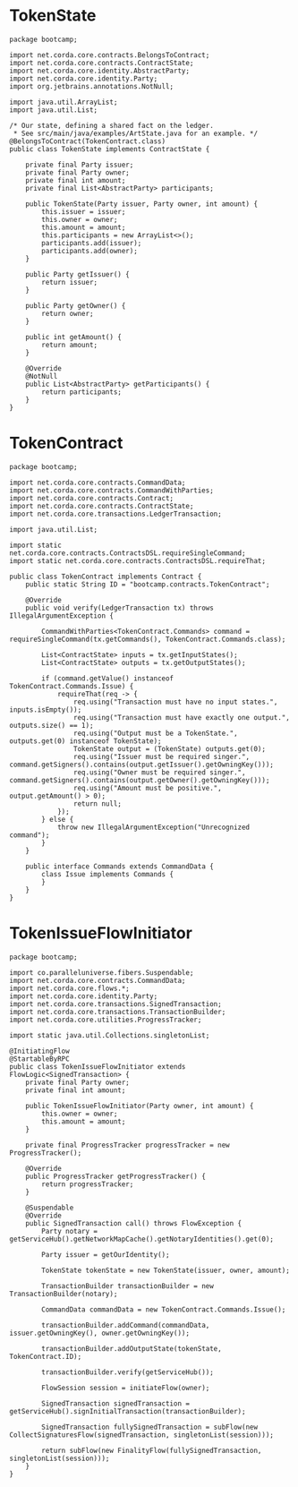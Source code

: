 # TokenState

    package bootcamp;
    
    import net.corda.core.contracts.BelongsToContract;
    import net.corda.core.contracts.ContractState;
    import net.corda.core.identity.AbstractParty;
    import net.corda.core.identity.Party;
    import org.jetbrains.annotations.NotNull;
    
    import java.util.ArrayList;
    import java.util.List;
    
    /* Our state, defining a shared fact on the ledger.
     * See src/main/java/examples/ArtState.java for an example. */
    @BelongsToContract(TokenContract.class)
    public class TokenState implements ContractState {
    
        private final Party issuer;
        private final Party owner;
        private final int amount;
        private final List<AbstractParty> participants;
    
        public TokenState(Party issuer, Party owner, int amount) {
            this.issuer = issuer;
            this.owner = owner;
            this.amount = amount;
            this.participants = new ArrayList<>();
            participants.add(issuer);
            participants.add(owner);
        }
    
        public Party getIssuer() {
            return issuer;
        }
    
        public Party getOwner() {
            return owner;
        }
    
        public int getAmount() {
            return amount;
        }
    
        @Override
        @NotNull
        public List<AbstractParty> getParticipants() {
            return participants;
        }
    }

# TokenContract

    package bootcamp;
    
    import net.corda.core.contracts.CommandData;
    import net.corda.core.contracts.CommandWithParties;
    import net.corda.core.contracts.Contract;
    import net.corda.core.contracts.ContractState;
    import net.corda.core.transactions.LedgerTransaction;
    
    import java.util.List;
    
    import static net.corda.core.contracts.ContractsDSL.requireSingleCommand;
    import static net.corda.core.contracts.ContractsDSL.requireThat;
    
    public class TokenContract implements Contract {
        public static String ID = "bootcamp.contracts.TokenContract";
    
        @Override
        public void verify(LedgerTransaction tx) throws IllegalArgumentException {
    
            CommandWithParties<TokenContract.Commands> command = requireSingleCommand(tx.getCommands(), TokenContract.Commands.class);
    
            List<ContractState> inputs = tx.getInputStates();
            List<ContractState> outputs = tx.getOutputStates();
    
            if (command.getValue() instanceof TokenContract.Commands.Issue) {
                requireThat(req -> {
                    req.using("Transaction must have no input states.", inputs.isEmpty());
                    req.using("Transaction must have exactly one output.", outputs.size() == 1);
                    req.using("Output must be a TokenState.", outputs.get(0) instanceof TokenState);
                    TokenState output = (TokenState) outputs.get(0);
                    req.using("Issuer must be required singer.", command.getSigners().contains(output.getIssuer().getOwningKey()));
                    req.using("Owner must be required singer.", command.getSigners().contains(output.getOwner().getOwningKey()));
                    req.using("Amount must be positive.", output.getAmount() > 0);
                    return null;
                });
            } else {
                throw new IllegalArgumentException("Unrecognized command");
            }
        }
    
        public interface Commands extends CommandData {
            class Issue implements Commands {
            }
        }
    }

# TokenIssueFlowInitiator

    package bootcamp;
    
    import co.paralleluniverse.fibers.Suspendable;
    import net.corda.core.contracts.CommandData;
    import net.corda.core.flows.*;
    import net.corda.core.identity.Party;
    import net.corda.core.transactions.SignedTransaction;
    import net.corda.core.transactions.TransactionBuilder;
    import net.corda.core.utilities.ProgressTracker;
    
    import static java.util.Collections.singletonList;
    
    @InitiatingFlow
    @StartableByRPC
    public class TokenIssueFlowInitiator extends FlowLogic<SignedTransaction> {
        private final Party owner;
        private final int amount;
    
        public TokenIssueFlowInitiator(Party owner, int amount) {
            this.owner = owner;
            this.amount = amount;
        }
    
        private final ProgressTracker progressTracker = new ProgressTracker();
    
        @Override
        public ProgressTracker getProgressTracker() {
            return progressTracker;
        }
    
        @Suspendable
        @Override
        public SignedTransaction call() throws FlowException {
            Party notary = getServiceHub().getNetworkMapCache().getNotaryIdentities().get(0);
    
            Party issuer = getOurIdentity();
    
            TokenState tokenState = new TokenState(issuer, owner, amount);
    
            TransactionBuilder transactionBuilder = new TransactionBuilder(notary);
    
            CommandData commandData = new TokenContract.Commands.Issue();
    
            transactionBuilder.addCommand(commandData, issuer.getOwningKey(), owner.getOwningKey());
    
            transactionBuilder.addOutputState(tokenState, TokenContract.ID);
    
            transactionBuilder.verify(getServiceHub());
    
            FlowSession session = initiateFlow(owner);
    
            SignedTransaction signedTransaction = getServiceHub().signInitialTransaction(transactionBuilder);
    
            SignedTransaction fullySignedTransaction = subFlow(new CollectSignaturesFlow(signedTransaction, singletonList(session)));
    
            return subFlow(new FinalityFlow(fullySignedTransaction, singletonList(session)));
        }
    }